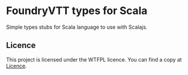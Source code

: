 
# FoundryVTT types for Scala

Simple types stubs for Scala language to use with Scalajs.

## Licence
This project is licensed under the WTFPL licence. You can find a copy at [Licence](Licence.txt).
